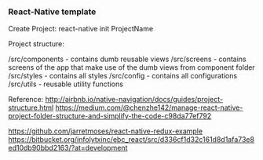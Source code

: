 ### React-Native template ### 

Create Project:
react-native init ProjectName

Project structure: 

/src/components - contains dumb reusable views
/src/screens - contains screens of the app that make use of the dumb views from component folder
/src/styles - contains all styles
/src/config - contains all configurations
/src/utils - reusable utility functions


Reference:
http://airbnb.io/native-navigation/docs/guides/project-structure.html
https://medium.com/@chenzhe142/manage-react-native-project-folder-structure-and-simplify-the-code-c98da77ef792

https://github.com/jarretmoses/react-native-redux-example
https://bitbucket.org/infolytxinc/ebc_react/src/d336cf1d32c161d8d1afa73e8ed10db90bbd2163/?at=development